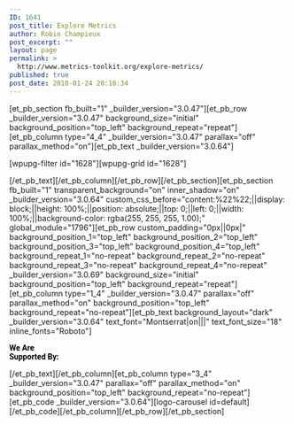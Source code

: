 ```yaml
---
ID: 1641
post_title: Explore Metrics
author: Robin Champieux
post_excerpt: ""
layout: page
permalink: >
  http://www.metrics-toolkit.org/explore-metrics/
published: true
post_date: 2018-01-24 20:18:34
---
```

[et_pb_section fb_built="1" _builder_version="3.0.47"][et_pb_row _builder_version="3.0.47" background_size="initial" background_position="top_left" background_repeat="repeat"][et_pb_column type="4_4" _builder_version="3.0.47" parallax="off" parallax_method="on"][et_pb_text _builder_version="3.0.64"]

[wpupg-filter id="1628"][wpupg-grid id="1628"]

[/et_pb_text][/et_pb_column][/et_pb_row][/et_pb_section][et_pb_section fb_built="1" transparent_background="on" inner_shadow="on" _builder_version="3.0.64" custom_css_before="content:%22%22;||display: block;||height: 100%;||position: absolute;||top: 0;||left: 0;||width: 100%;||background-color: rgba(255, 255, 255, 1.00);" global_module="1796"][et_pb_row custom_padding="0px||0px|" background_position_1="top_left" background_position_2="top_left" background_position_3="top_left" background_position_4="top_left" background_repeat_1="no-repeat" background_repeat_2="no-repeat" background_repeat_3="no-repeat" background_repeat_4="no-repeat" _builder_version="3.0.69" background_size="initial" background_position="top_left" background_repeat="repeat"][et_pb_column type="1_4" _builder_version="3.0.47" parallax="off" parallax_method="on" background_position="top_left" background_repeat="no-repeat"][et_pb_text background_layout="dark" _builder_version="3.0.64" text_font="Montserrat|on|||" text_font_size="18" inline_fonts="Roboto"]
<p><strong><span style="color: #000000;font-family: Roboto">We Are</span></strong><br /><strong><span style="color: #000000;font-family: Roboto">Supported By:</span></strong></p>
[/et_pb_text][/et_pb_column][et_pb_column type="3_4" _builder_version="3.0.47" parallax="off" parallax_method="on" background_position="top_left" background_repeat="no-repeat"][et_pb_code _builder_version="3.0.64"][logo-carousel id=default][/et_pb_code][/et_pb_column][/et_pb_row][/et_pb_section]